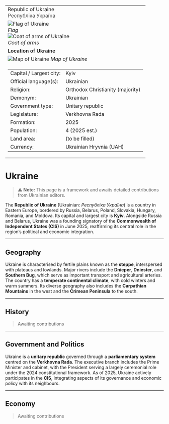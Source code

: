<div class="infobox-right">
  <table class="infobox">
    <tr><td class="title">Republic of Ukraine<br/><span style="font-weight:400; opacity:.8;">Республіка Україна</span></td></tr>

<tr><td class="section center">

  <div class="img-row">
    <div class="img-col">
      <img class="flag" src="../../_assets/images/countries/ukraine/flag.png" alt="Flag of Ukraine" />
      <div class="caption"><em>Flag</em></div>
    </div>
    <div class="img-col">
      <img class="coa" src="../../_assets/images/countries/ukraine/coa.png" alt="Coat of arms of Ukraine" />
      <div class="caption"><em>Coat of arms</em></div>
    </div>
  </div>
</td></tr>

<!-- Map -->
<tr><td class="section center">
  <div class="caption" style="font-weight:600; margin-bottom:.4rem;">Location of Ukraine</div>
  <img class="map" src="../../_assets/images/countries/ukraine/map.png" alt="Map of Ukraine" />
  <span class="caption"><em>Map of Ukraine</em></span>
</td></tr>

<!-- Key–value rows -->
<tr><td class="section">
  <table class="kv">
    <tr><td class="k">Capital / Largest city:</td><td class="v">Kyiv</td></tr>
    <tr><td class="k">Official language(s):</td><td class="v">Ukrainian</td></tr>
    <tr><td class="k">Religion:</td><td class="v">Orthodox Christianity (majority)</td></tr>
    <tr><td class="k">Demonym:</td><td class="v">Ukrainian</td></tr>
    <tr><td class="k">Government type:</td><td class="v">Unitary republic</td></tr>
    <tr><td class="k">Legislature:</td><td class="v">Verkhovna Rada</td></tr>
    <tr><td class="k">Formation:</td><td class="v">2025</td></tr>
    <tr><td class="k">Population:</td><td class="v">4 (2025 est.)</td></tr>
    <tr><td class="k">Land area:</td><td class="v">(to be filled)</td></tr>
    <tr><td class="k">Currency:</td><td class="v">Ukrainian Hryvnia (UAH)</td></tr>
  </table>
</td></tr>

  </table>
</div>

# Ukraine

> **⚠️ Note:** This page is a framework and awaits detailed contributions from Ukrainian editors.

The **Republic of Ukraine** (Ukrainian: *Республіка Україна*) is a country in Eastern Europe, bordered by Russia, Belarus, Poland, Slovakia, Hungary, Romania, and Moldova. Its capital and largest city is **Kyiv**. Alongside Russia and Belarus, Ukraine was a founding signatory of the **Commonwealth of Independent States (CIS)** in June 2025, reaffirming its central role in the region’s political and economic integration.

---

## Geography

Ukraine is characterised by fertile plains known as the **steppe**, interspersed with plateaus and lowlands. Major rivers include the **Dnieper**, **Dniester**, and **Southern Bug**, which serve as important transport and agricultural arteries. The country has a **temperate continental climate**, with cold winters and warm summers. Its diverse geography also includes the **Carpathian Mountains** in the west and the **Crimean Peninsula** to the south.

---

## History

> Awaiting contributions

---

## Government and Politics

Ukraine is a **unitary republic** governed through a **parliamentary system** centred on the **Verkhovna Rada**. The executive branch includes the Prime Minister and cabinet, with the President serving a largely ceremonial role under the 2024 constitutional framework. As of 2025, Ukraine actively participates in the **CIS**, integrating aspects of its governance and economic policy with its neighbours.

---

## Economy

> Awaiting contributions

